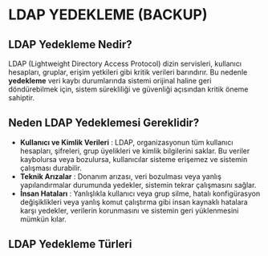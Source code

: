 #  LDAP YEDEKLEME (BACKUP)

## LDAP Yedekleme Nedir?

 LDAP (Lightweight Directory Access Protocol) dizin servisleri, kullanıcı hesapları, gruplar, erişim yetkileri gibi kritik verileri barındırır. Bu nedenle **yedekleme** veri kaybı durumlarında sistemi orijinal haline geri döndürebilmek için, sistem sürekliliği ve güvenliği açısından kritik öneme sahiptir. 
 

 ## Neden LDAP Yedeklemesi Gereklidir?
 - **Kullanıcı ve Kimlik Verileri** : LDAP, organizasyonun tüm kullanıcı hesapları, şifreleri, grup üyelikleri ve kimlik bilgilerini saklar. Bu veriler kaybolursa veya bozulursa, kullanıcılar sisteme erişemez ve sistemin çalışması durabilir.
 - **Teknik Arızalar** : Donanım arızası, veri bozulması veya yanlış yapılandırmalar durumunda yedekler, sistemin tekrar çalışmasını sağlar.
 - **İnsan Hataları** : Yanlışlıkla kullanıcı veya grup silme, hatalı konfigürasyon değişiklikleri veya yanlış komut çalıştırma gibi insan kaynaklı hatalara karşı yedekler, verilerin korunmasını ve sistemin geri yüklenmesini mümkün kılar.

 ## LDAP Yedekleme Türleri 
